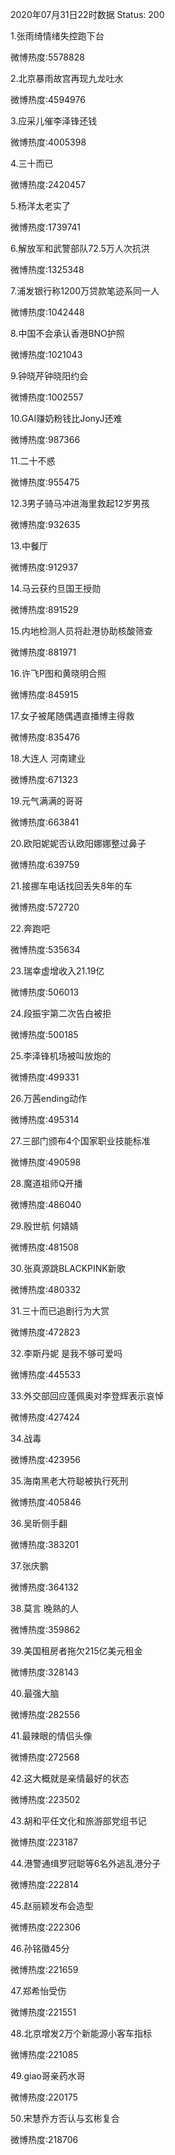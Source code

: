 2020年07月31日22时数据
Status: 200

1.张雨绮情绪失控跑下台

微博热度:5578828

2.北京暴雨故宫再现九龙吐水

微博热度:4594976

3.应采儿催李泽锋还钱

微博热度:4005398

4.三十而已

微博热度:2420457

5.杨洋太老实了

微博热度:1739741

6.解放军和武警部队72.5万人次抗洪

微博热度:1325348

7.浦发银行称1200万贷款笔迹系同一人

微博热度:1042448

8.中国不会承认香港BNO护照

微博热度:1021043

9.钟晓芹钟晓阳约会

微博热度:1002557

10.GAI赚奶粉钱比JonyJ还难

微博热度:987366

11.二十不惑

微博热度:955475

12.3男子骑马冲进海里救起12岁男孩

微博热度:932635

13.中餐厅

微博热度:912937

14.马云获约旦国王授勋

微博热度:891529

15.内地检测人员将赴港协助核酸筛查

微博热度:881971

16.许飞P图和黄晓明合照

微博热度:845915

17.女子被尾随偶遇直播博主得救

微博热度:835476

18.大连人 河南建业

微博热度:671323

19.元气满满的哥哥

微博热度:663841

20.欧阳妮妮否认欧阳娜娜整过鼻子

微博热度:639759

21.接挪车电话找回丢失8年的车

微博热度:572720

22.奔跑吧

微博热度:535634

23.瑞幸虚增收入21.19亿

微博热度:506013

24.段振宇第二次告白被拒

微博热度:500185

25.李泽锋机场被叫放炮的

微博热度:499331

26.万茜ending动作

微博热度:495314

27.三部门颁布4个国家职业技能标准

微博热度:490598

28.魔道祖师Q开播

微博热度:486040

29.殷世航 何婧婧

微博热度:481508

30.张真源跳BLACKPINK新歌

微博热度:480332

31.三十而已追剧行为大赏

微博热度:472823

32.李斯丹妮 是我不够可爱吗

微博热度:445533

33.外交部回应蓬佩奥对李登辉表示哀悼

微博热度:427424

34.战毒

微博热度:423956

35.海南黑老大符聪被执行死刑

微博热度:405846

36.吴昕侧手翻

微博热度:383201

37.张庆鹏

微博热度:364132

38.莫言 晚熟的人

微博热度:359862

39.美国租房者拖欠215亿美元租金

微博热度:328143

40.最强大脑

微博热度:282556

41.最辣眼的情侣头像

微博热度:272568

42.这大概就是亲情最好的状态

微博热度:223502

43.胡和平任文化和旅游部党组书记

微博热度:223187

44.港警通缉罗冠聪等6名外逃乱港分子

微博热度:222814

45.赵丽颖发布会造型

微博热度:222306

46.孙铭徽45分

微博热度:221659

47.郑希怡受伤

微博热度:221551

48.北京增发2万个新能源小客车指标

微博热度:221085

49.giao哥亲药水哥

微博热度:220175

50.宋慧乔方否认与玄彬复合

微博热度:218706

